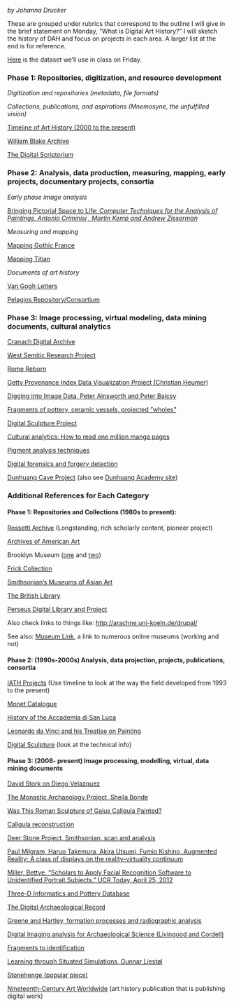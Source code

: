 *by Johanna Drucker*

These are grouped under rubrics that correspond to the outline I will
give in the brief statement on Monday, “What is Digital Art History?” I
will sketch the history of DAH and focus on projects in each area. A
larger list at the end is for reference.

[Here](AH%20Data%20for%20Tuesday.%20%20Image%20file%20formats,%20Wiki%20page%20%20http://en.wikipedia.org/wiki/Image_file_formats)
is the dataset we’ll use in class on Friday.

### Phase 1: Repositories, digitization, and resource development

*Digitization and repositories (metadata, file formats)*

*Collections, publications, and aspirations (Mnemosyne, the unfulfilled
vision)*

[Timeline of Art History (2000 to the
present)](http://www.metmuseum.org/toah/)

[William Blake Archive](%20http://www.blakearchive.org/blake/)

[The Digital
Scriptorium](%20http://bancroft.berkeley.edu/digitalscriptorium/about/)

### Phase 2: Analysis, data production, measuring, mapping, early projects, documentary projects, consortia

*Early phase image analysis*

[Bringing Pictorial Space to Life: *Computer Techniques for the Analysis
of Paintings*, *Antonio Criminisi , Martin Kemp and Andrew
Zisserman*](http://research.microsoft.com/apps/pubs/default.aspx?id=67260)

*Measuring and mapping*

[Mapping Gothic France](http://mappinggothic.org/)

[Mapping Titian](http://www.mappingtitian.org/)

*Documents of art history*

[Van Gogh Letters](http://vangoghletters.org/vg/)

[Pelagios Repository/Consortium](http://pelagios-project.blogspot.com)

### Phase 3: Image processing, virtual modeling, data mining documents, cultural analytics

[Cranach Digital Archive](http://www.lucascranach.org/index.html)

[West Semitic Research
Project](https://www.usc.edu/dept/LAS/wsrp/information/)

[Rome Reborn](http://romereborn.frischerconsulting.com/)

[Getty Provenance Index Data Visualization Project (Christian
Heumer)](http://www.getty.edu/research/tools/provenance/)

[Digging into Image Data, Peter Ainsworth and Peter
Bajcsy](http://isda.ncsa.illinois.edu/DID/)

[Fragments of pottery, ceramic vessels, projected
”wholes”](http://what-when-how.com/digital-imaging-for-cultural-heritage-preservation/computational-analysis-of-archaeological-ceramic-vessels-and-their-fragments-digital-imaging-part-1/)

[Digital Sculpture Project](http://www.digitalsculpture.org/index.html)

[Cultural analytics: How to read one million manga
pages](http://www.imageandnarrative.be/index.php/imagenarrative/article/view/133)

[Pigment analysis
techniques](http://www.webexhibits.org/pigments/intro/spectroscopy.html)

[Digital forensics and forgery
detection](http://phys.org/news/2012-01-ion-art-forgery.html)

[Dunhuang Cave Project](http://www.asia.si.edu/events/pure-land.asp)
(also see [Dunhuang Academy site](http://enweb.dha.ac.cn/index.htm))

### **Additional References for Each Category**

#### Phase 1: Repositories and Collections (1980s to present):

[Rossetti Archive](www.rossettiarchive.org) (Longstanding, rich
scholarly content, pioneer project)

[Archives of American Art](http://www.aaa.si.edu/collections/online)

Brooklyn Museum
([one](http://www.brooklynmuseum.org/opencollection/american_art) and
[two](http://www.brooklynmuseum.org/eascfa/dinner_party/home.php))

[Frick
Collection](http://collections.frick.org/introduction?t:state:flow=653090e8-1a1a-46f4-9c3c-fea8b6447bc5)

[Smithsonian’s Museums of Asian
Art](http://www.asia.si.edu/SongYuan/contents.asp)

[The British Library](http://www.bl.uk/manuscripts/)

[Perseus Digital Library and
Project](http://www.perseus.tufts.edu/hopper/)

Also check links to things like: http://arachne.uni-koeln.de/drupal/

See also: [Museum Link](http://museumlink.com/virtual.htm), a link to
numerous online museums (working and not)

#### Phase 2: (1990s-2000s) Analysis, data projection, projects, publications, consortia

[IATH Projects](http://www.iath.virginia.edu/projects.html) (Use
timeline to look at the way the field developed from 1993 to the
present)

[Monet
Catalogue](https://publications.artic.edu/reader/monet‐paintings‐and‐drawings‐art‐institute‐chicago)

[History of the Accademia di San
Luca](http://www.nga.gov/casva/accademia/intro.shtm)

[Leonardo da Vinci and his Treatise on
Painting](http://www.treatiseonpainting.org/home.html)

[Digital Sculpture](http://www.digitalsculpture.org/tools.html) (look at
the technical info)

#### Phase 3: (2008- present) Image processing, modelling, virtual, data mining documents

[David Stork on Diego
Velazquez](http://www.washingtonpost.com/wp-dyn/content/article/2009/04/24/AR2009042402232.html)

[The Monastic Archaeology Project, Sheila
Bonde](http://polo.services.brown.edu:8080/exist/monarch/index.html)

[Was This Roman Sculpture of Gaius Caligula
Painted?](http://www.biblicalarchaeology.org/daily/biblical-artifacts/artifacts-and-the-bible/was-this-roman-sculpture-of-gaius-caligula-painted/)

[Caligula
reconstruction](http://pinacothecasaeculumaureum.blogspot.com/2011/05/caligula-reconstruction-of-original.html)

[Deer Stone Project, Smithsonian, scan and
analysis](http://www.si.edu/mci/english/research/conservation/deer_stones.html)

[Paul Milgram, Haruo Takemura, Akira Utsumi, Fumio Kishino, Augmented
Reality: A class of displays on the reality-virtuality
continuum](http://wiki.commres.org/pds/Project_7eNrf2010/_5.pdf)

[Miller, Bettye. “Scholars to Apply Facial Recognition Software to
Unidentified Portrait Subjects.” UCR Today, April 25,
2012](http://ucrtoday.ucr.edu/5453)

[Three-D Informatics and Pottery
Database](http://ucsdnews.ucsd.edu/archive/newsrel/general/08-08CISA3.asp)

[The Digital Archaeological Record](http://core.tdar.org/project/6028)

[Greene and Hartley, formation processes and radiographic
analysis](http://mae.uchicago.edu/_pubs/Greene_and_Hartley_2009.pdf)

[Digital Imaging analysis for Archaeological Science (Livingood and
Cordell)](http://mae.uchicago.edu/_pubs/Greene_and_Hartley_2009.pdf)

[Fragments to
identification](http://www.csis.pace.edu/~ctappert/srd2005/c2.pdf)

[Learning through Situated Simulations, Gunnar
Liestøl](http://net.educause.edu/ir/library/pdf/erb1101.pdf)

[Stonehenge (popular
piece)](http://www.newscientist.com/blogs/culturelab/2011/12/stonehenge-gets-augmented.html)

[Nineteenth-Century Art Worldwide](http://www.19thc-artworldwide.org)
(art history publication that is publishing digital work)
